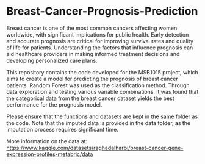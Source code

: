 # Breast-Cancer-Prognosis-Prediction
Breast cancer is one of the most common cancers affecting women worldwide, with significant implications for public health. Early detection and accurate prognosis are critical for improving survival rates and quality of life for patients. Understanding the factors that influence prognosis can aid healthcare providers in making informed treatment decisions and developing personalized care plans. 

This repository contains the code developed for the MSB1015 project, which aims to create a model for predicting the prognosis of breast cancer patients. Random Forest was used as the classification method. Through data exploration and testing various variable combinations, it was found that the categorical data from the breast cancer dataset yields the best performance for the prognosis model.

Please ensure that the functions and datasets are kept in the same folder as the code. Note that the imputed data is provided in the data folder, as the imputation process requires significant time.

More information on the data at: https://www.kaggle.com/datasets/raghadalharbi/breast-cancer-gene-expression-profiles-metabric/data


